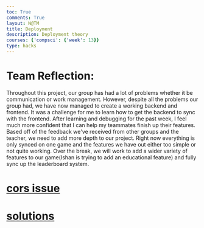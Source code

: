 ```yaml
---
toc: True
comments: True
layout: N@TM
title: Deployment
description: Deployment theory
courses: {'compsci': {'week': 13}}
type: hacks
---
```


# Team Reflection:
Throughout this project, our group has had a lot of problems whether it be communication or work management. However, despite all the problems our group had, we have now managed to create a working backend and frontend. It was a challenge for me to learn how to get the backend to sync with the frontend. After learning and debugging for the past week, I feel much more confident that I can help my teammates finish up their features.
Based off of the feedback we've received from other groups and the teacher, we need to add more depth to our project. Right now everything is only synced on one game and the features we have out either too simple or not quite working. Over the break, we will work to add a wider variety of features to our game(Ishan is trying to add an educational feature) and fully sync up the leaderboard system.

# [cors issue](https://github.com/IshanCornick/RealEstatebackend/issues/1)

# [solutions](https://github.com/IshanCornick/Real-Estate-Frontend/issues/3)


